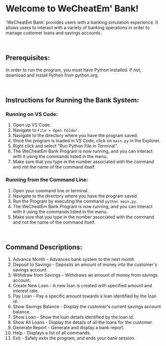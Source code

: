 # Welcome to WeCheatEm' Bank!

'WeCheatEm Bank' provides users with a banking simulation experience. It allows users to interact with a variety
of banking operations in order to manage customer loans and savings accounts. 


<br>

## Prerequisites:

 In order to run the program, you must have Python installed. If not, download and install Python from python.org.

<br>

## Instructions for Running the Bank System:

### Running on VS Code:

1. Open up VS Code.
2. Navigate to `File > Open Folder.`
3. Navigate to the directory where you have the program saved. 
4. Once the program is loaded in VS Code, click on `main.py` in the Explorer. 
5. Right click and select "Run Python File in Terminal". 
6. The WeCheatEm Bank Program is now running, and you can interact with it using the commands listed in the menu.
7. Make sure that you type in the number associated with the command and not the name of the command itself.


### Running from the Command Line: 

1. Open your command line or terminal. 
2. Navigate to the directory where you have the program saved. 
3. Run the Program by executing the command `python main.py`. 
4. The WeCheatEm Bank Program is now running, and you can interact with it using the commands listed in the menu.
5. Make sure that you type in the number associated with the command and not the name of the command itself. 

<br> 

## Command Descriptions:
1. Advance Month - Advances bank system to the next month
2. Deposit to Savings - Deposits an amount of money into the customer's savings account.
3. Withdraw from Savings - Withdraws an amount of money from savings account.
4. Create New Loan - A new loan is created with specified amount and interest rate.
5. Pay Loan - Pay a specific amount towards a loan  identified by the loan id. 
6. Show Savings Balance - Display the customer's current savings account balance.
7. Show Loan - Show the loan details identified by the loan id. 
8. Show All Loans - Display the details of all the loans for the customer. 
9. Generate Report - Generate and display a bank report.
10. Help - Displays a list of all commands.
0. Exit - Safely exits the program, and ends your bank session.
